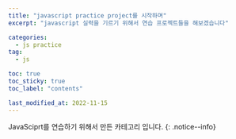 ```yaml
---
title: "javascript practice project를 시작하며"
excerpt: "javascript 실력을 기르기 위해서 연습 프로젝트들을 해보겠습니다"

categories:
  - js practice
tag:
  - js

toc: true
toc_sticky: true
toc_label: "contents"

last_modified_at: 2022-11-15
---
```


JavaSciprt를 연습하기 위해서 만든 카테고리 입니다.
{: .notice--info}
